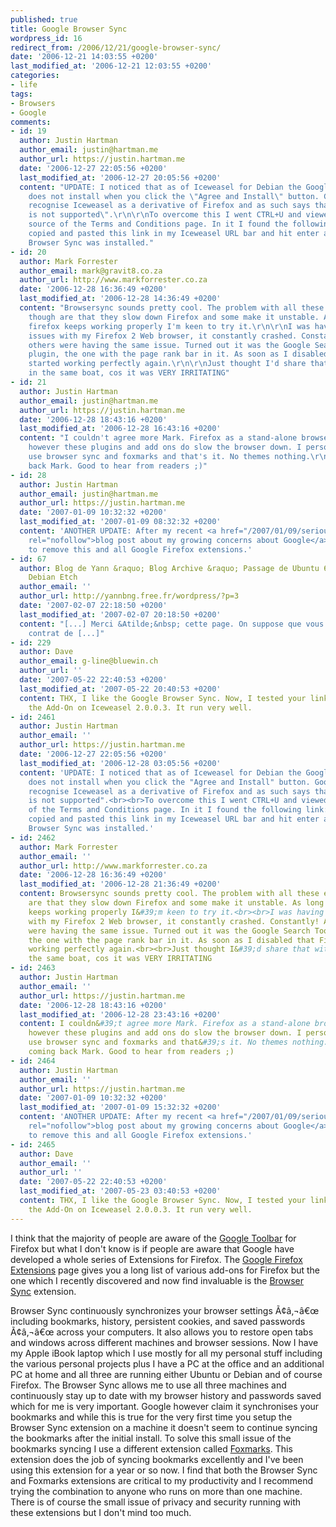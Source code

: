 ```yaml
---
published: true
title: Google Browser Sync
wordpress_id: 16
redirect_from: /2006/12/21/google-browser-sync/
date: '2006-12-21 14:03:55 +0200'
last_modified_at: '2006-12-21 12:03:55 +0200'
categories:
- life
tags:
- Browsers
- Google
comments:
- id: 19
  author: Justin Hartman
  author_email: justin@hartman.me
  author_url: https://justin.hartman.me
  date: '2006-12-27 22:05:56 +0200'
  last_modified_at: '2006-12-27 20:05:56 +0200'
  content: "UPDATE: I noticed that as of Iceweasel for Debian the Google Browser Sync
    does not install when you click the \"Agree and Install\" button. Google doesn't
    recognise Iceweasel as a derivative of Firefox and as such says that \"your browser
    is not supported\".\r\n\r\nTo overcome this I went CTRL+U and viewed the page
    source of the Terms and Conditions page. In it I found the following link:\r\nhttp://dl.google.com/firefox/google-browsersync.xpi\r\n\r\nI
    copied and pasted this link in my Iceweasel URL bar and hit enter and voila my
    Browser Sync was installed."
- id: 20
  author: Mark Forrester
  author_email: mark@gravit8.co.za
  author_url: http://www.markforrester.co.za
  date: '2006-12-28 16:36:49 +0200'
  last_modified_at: '2006-12-28 14:36:49 +0200'
  content: "Browsersync sounds pretty cool. The problem with all these extensions
    though are that they slow down Firefox and some make it unstable. As long as my
    firefox keeps working properly I'm keen to try it.\r\n\r\nI was having serious
    issues with my Firefox 2 Web browser, it constantly crashed. Constantly! A few
    others were having the same issue. Turned out it was the Google Search Toolbar
    plugin, the one with the page rank bar in it. As soon as I disabled that Firefox
    started working perfectly again.\r\n\r\nJust thought I'd share that with others
    in the same boat, cos it was VERY IRRITATING"
- id: 21
  author: Justin Hartman
  author_email: justin@hartman.me
  author_url: https://justin.hartman.me
  date: '2006-12-28 18:43:16 +0200'
  last_modified_at: '2006-12-28 16:43:16 +0200'
  content: "I couldn't agree more Mark. Firefox as a stand-alone browser is awesome
    however these plugins and add ons do slow the browser down. I personally only
    use browser sync and foxmarks and that's it. No themes nothing.\r\n\r\nKeep coming
    back Mark. Good to hear from readers ;)"
- id: 28
  author: Justin Hartman
  author_email: justin@hartman.me
  author_url: https://justin.hartman.me
  date: '2007-01-09 10:32:32 +0200'
  last_modified_at: '2007-01-09 08:32:32 +0200'
  content: 'ANOTHER UPDATE: After my recent <a href="/2007/01/09/seriously-google-is-starting-to-scare-me/"
    rel="nofollow">blog post about my growing concerns about Google</a> I have decided
    to remove this and all Google Firefox extensions.'
- id: 67
  author: Blog de Yann &raquo; Blog Archive &raquo; Passage de Ubuntu 6.10 &Atilde;&nbsp;
    Debian Etch
  author_email: ''
  author_url: http://yannbng.free.fr/wordpress/?p=3
  date: '2007-02-07 22:18:50 +0200'
  last_modified_at: '2007-02-07 20:18:50 +0200'
  content: "[...] Merci &Atilde;&nbsp; cette page. On suppose que vous acceptez le
    contrat de [...]"
- id: 229
  author: Dave
  author_email: g-line@bluewin.ch
  author_url: ''
  date: '2007-05-22 22:40:53 +0200'
  last_modified_at: '2007-05-22 20:40:53 +0200'
  content: THX, I like the Google Browser Sync. Now, I tested your link to install
    the Add-On on Iceweasel 2.0.0.3. It run very well.
- id: 2461
  author: Justin Hartman
  author_email: ''
  author_url: https://justin.hartman.me
  date: '2006-12-27 22:05:56 +0200'
  last_modified_at: '2006-12-28 03:05:56 +0200'
  content: 'UPDATE: I noticed that as of Iceweasel for Debian the Google Browser Sync
    does not install when you click the "Agree and Install" button. Google doesn&#39;t
    recognise Iceweasel as a derivative of Firefox and as such says that "your browser
    is not supported".<br><br>To overcome this I went CTRL+U and viewed the page source
    of the Terms and Conditions page. In it I found the following link:<br><a href="http://dl.google.com/firefox/google-browsersync.xpi">http://dl.google.com/firefox/google-browsersync...</a><br><br>I
    copied and pasted this link in my Iceweasel URL bar and hit enter and voila my
    Browser Sync was installed.'
- id: 2462
  author: Mark Forrester
  author_email: ''
  author_url: http://www.markforrester.co.za
  date: '2006-12-28 16:36:49 +0200'
  last_modified_at: '2006-12-28 21:36:49 +0200'
  content: Browsersync sounds pretty cool. The problem with all these extensions though
    are that they slow down Firefox and some make it unstable. As long as my firefox
    keeps working properly I&#39;m keen to try it.<br><br>I was having serious issues
    with my Firefox 2 Web browser, it constantly crashed. Constantly! A few others
    were having the same issue. Turned out it was the Google Search Toolbar plugin,
    the one with the page rank bar in it. As soon as I disabled that Firefox started
    working perfectly again.<br><br>Just thought I&#39;d share that with others in
    the same boat, cos it was VERY IRRITATING
- id: 2463
  author: Justin Hartman
  author_email: ''
  author_url: https://justin.hartman.me
  date: '2006-12-28 18:43:16 +0200'
  last_modified_at: '2006-12-28 23:43:16 +0200'
  content: I couldn&#39;t agree more Mark. Firefox as a stand-alone browser is awesome
    however these plugins and add ons do slow the browser down. I personally only
    use browser sync and foxmarks and that&#39;s it. No themes nothing.<br><br>Keep
    coming back Mark. Good to hear from readers ;)
- id: 2464
  author: Justin Hartman
  author_email: ''
  author_url: https://justin.hartman.me
  date: '2007-01-09 10:32:32 +0200'
  last_modified_at: '2007-01-09 15:32:32 +0200'
  content: 'ANOTHER UPDATE: After my recent <a href="/2007/01/09/seriously-google-is-starting-to-scare-me/"
    rel="nofollow">blog post about my growing concerns about Google</a> I have decided
    to remove this and all Google Firefox extensions.'
- id: 2465
  author: Dave
  author_email: ''
  author_url: ''
  date: '2007-05-22 22:40:53 +0200'
  last_modified_at: '2007-05-23 03:40:53 +0200'
  content: THX, I like the Google Browser Sync. Now, I tested your link to install
    the Add-On on Iceweasel 2.0.0.3. It run very well.
---
```

I think that the majority of people are aware of the <a href="http://www.google.com/tools/firefox/toolbar/index.html">Google Toolbar</a> for Firefox but what I don't know is if people are aware that Google have developed a whole series of Extensions for Firefox.
The <a href="http://www.google.com/tools/firefox/index.html">Google Firefox Extensions</a> page gives you a long list of various add-ons for Firefox but the one which I recently discovered and now find invaluable is the <a href="http://www.google.com/tools/firefox/browsersync/index.html">Browser Sync</a> extension.
<!--more-->
Browser Sync continuously synchronizes your browser settings &Atilde;&cent;&acirc;&sbquo;&not;&acirc;&euro;&oelig; including bookmarks, history, persistent cookies, and saved passwords &Atilde;&cent;&acirc;&sbquo;&not;&acirc;&euro;&oelig; across your computers. It also allows you to restore open tabs and windows across different machines and browser sessions.
Now I have my Apple iBook laptop which I use mostly for all my personal stuff including the various personal projects plus I have a PC at the office and an additional PC at home and all three are running either Ubuntu or Debian and of course Firefox.
The Browser Sync allows me to use all three machines and continuously stay up to date with my browser history and passwords saved which for me is very important. Google however claim it synchronises your bookmarks and while this is true for the very first time you setup the Browser Sync extension on a machine it doesn't seem to continue syncing the bookmarks after the initial install.
To solve this small issue of the bookmarks syncing I use a different extension called <a href="https://addons.mozilla.org/firefox/2410/">Foxmarks</a>. This extension does the job of syncing bookmarks excellently and I've been using this extension for a year or so now.
I find that both the Browser Sync and Foxmarks extensions are critical to my productivity and I recommend trying the combination to anyone who runs on more than one machine. There is of course the small issue of privacy and security running with these extensions but I don't mind too much.

